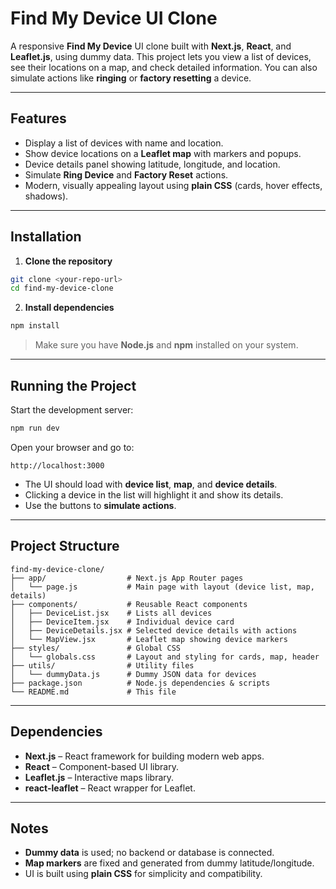 # Find My Device UI Clone

A responsive **Find My Device** UI clone built with **Next.js**, **React**, and **Leaflet.js**, using dummy data. This project lets you view a list of devices, see their locations on a map, and check detailed information. You can also simulate actions like **ringing** or **factory resetting** a device.

---

## Features

- Display a list of devices with name and location.
- Show device locations on a **Leaflet map** with markers and popups.
- Device details panel showing latitude, longitude, and location.
- Simulate **Ring Device** and **Factory Reset** actions.
- Modern, visually appealing layout using **plain CSS** (cards, hover effects, shadows).

---

## Installation

1. **Clone the repository**

```bash
git clone <your-repo-url>
cd find-my-device-clone
```

2. **Install dependencies**

```bash
npm install
```

> Make sure you have **Node.js** and **npm** installed on your system.

---

## Running the Project

Start the development server:

```bash
npm run dev
```

Open your browser and go to:

```
http://localhost:3000
```

- The UI should load with **device list**, **map**, and **device details**.
- Clicking a device in the list will highlight it and show its details.
- Use the buttons to **simulate actions**.

---

## Project Structure

```
find-my-device-clone/
├── app/                  # Next.js App Router pages
│   └── page.js           # Main page with layout (device list, map, details)
├── components/           # Reusable React components
│   ├── DeviceList.jsx    # Lists all devices
│   ├── DeviceItem.jsx    # Individual device card
│   ├── DeviceDetails.jsx # Selected device details with actions
│   └── MapView.jsx       # Leaflet map showing device markers
├── styles/               # Global CSS
│   └── globals.css       # Layout and styling for cards, map, header
├── utils/                # Utility files
│   └── dummyData.js      # Dummy JSON data for devices
├── package.json          # Node.js dependencies & scripts
└── README.md             # This file
```

---

## Dependencies

- **Next.js** – React framework for building modern web apps.
- **React** – Component-based UI library.
- **Leaflet.js** – Interactive maps library.
- **react-leaflet** – React wrapper for Leaflet.

---

## Notes

- **Dummy data** is used; no backend or database is connected.
- **Map markers** are fixed and generated from dummy latitude/longitude.
- UI is built using **plain CSS** for simplicity and compatibility.

